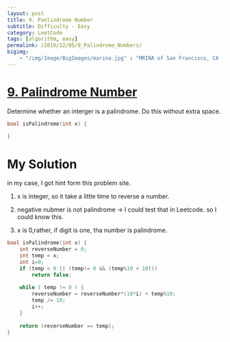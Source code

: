 ```yaml
---
layout: post
title: 9. Panlindrome Number
subtitle: Difficulty - Easy
category: LeetCode
tags: [algorithm, easy]
permalink: /2016/12/05/9_Palindrome_Numbers/
bigimg: 
    - "/img/Image/BigImages/marina.jpg" : "MRINA of San Francisco, CA (2016)"
---
```


# [9. Palindrome Number](https://leetcode.com/problems/palindrome-number/)

Determine whether an interger is a palindrome. Do this without extra space. 


```c
bool isPalindrome(int x) {
    
}
```

# My Solution

in my case, I got hint form this problem site. 

  1. x is integer, so it take a little time to reverse a number. 
  
  2. negative nubmer is not palindrome  -> I could test that in Leetcode. so I could know this. 
  
  3. x is 0,rather, if digit is one, tha number is palindrome.


```c
bool isPalindrome(int x) {
    int reverseNumber = 0; 
    int temp = x;
    int i=0;
    if (temp < 0 || (temp!= 0 && (temp%10 < 10)))
        return false;
    
    while ( temp != 0 ) {
        reverseNumber = reverseNumber*(10*i) + temp%10;
        temp /= 10; 
        i++;
    }
    
    return (reverseNumber == temp);
}
```

